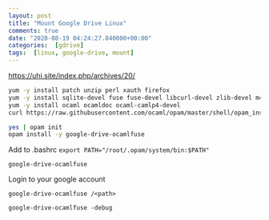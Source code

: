 ```yaml
---
layout: post
title: "Mount Google Drive Linux"
comments: true
date: "2020-08-19 04:24:27.840000+00:00"
categories:  [gdrive]
tags:  [linux, google-drive, mount]
---
```






https://uhi.site/index.php/archives/20/

```bash
yum -y install patch unzip perl xauth firefox
yum -y install sqlite-devel fuse fuse-devel libcurl-devel zlib-devel m4 gmp-devel 
yum -y install ocaml ocamldoc ocaml-camlp4-devel
curl https://raw.githubusercontent.com/ocaml/opam/master/shell/opam_installer.sh | sh -s /usr/local/bin/

yes | opam init
opam install -y google-drive-ocamlfuse
```

Add to .bashrc
`export PATH="/root/.opam/system/bin:$PATH"`

`google-drive-ocamlfuse`

Login to your google account

`google-drive-ocamlfuse /<path>`

`google-drive-ocamlfuse -debug`